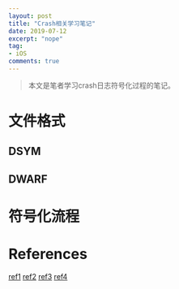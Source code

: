 ```yaml
---
layout: post
title: "Crash相关学习笔记"
date: 2019-07-12
excerpt: "nope"
tag:
- iOS
comments: true
---
```


> 本文是笔者学习crash日志符号化过程的笔记。

# 文件格式

## DSYM

## DWARF

# 符号化流程

# References

[ref1](http://foggry.com/blog/2015/07/27/ru-he-shou-dong-jie-xi-crashlog/)
[ref2](http://foggry.com/blog/2015/08/10/ru-he-shou-dong-jie-xi-crashlogzhi-yuan-li-pian/)
[ref3](https://developer.apple.com/library/archive/technotes/tn2151/_index.html#//apple_ref/doc/uid/DTS40008184-CH1-INTRODUCTION)
[ref4](https://faisalmemon.github.io/ios-crash-dump-analysis-book/)
